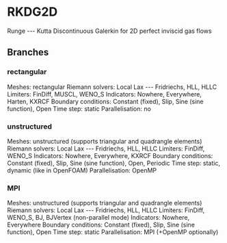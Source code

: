 # RKDG2D

Runge --- Kutta Discontinuous Galerkin for 2D perfect inviscid gas flows

## Branches

### rectangular

Meshes: rectangular
Riemann solvers: Local Lax --- Fridriechs, HLL, HLLC
Limiters: FinDiff, MUSCL, WENO_S
Indicators: Nowhere, Everywhere, Harten, KXRCF
Boundary conditions: Constant (fixed), Slip, Sine (sine function), Open
Time step: static
Parallelisation: no

### unstructured

Meshes: unstructured (supports triangular and quadrangle elements)
Riemann solvers: Local Lax --- Fridriechs, HLL, HLLC
Limiters: FinDiff, WENO_S
Indicators: Nowhere, Everywhere, KXRCF
Boundary conditions: Constant (fixed), Slip, Sine (sine function), Open, Periodic
Time step: static, dynamic (like in OpenFOAM)
Parallelisation: OpenMP

### MPI

Meshes: unstructured (supports triangular and quadrangle elements)
Riemann solvers: Local Lax --- Fridriechs, HLL, HLLC
Limiters: FinDiff, WENO_S, BJ, BJVertex (non-parallel mode)
Indicators: Nowhere, Everywhere
Boundary conditions: Constant (fixed), Slip, Sine (sine function), Open
Time step: static
Parallelisation: MPI (+OpenMP optionally)